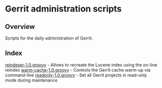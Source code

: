 Gerrit administration scripts
=============================

Overview
--------
Scripts for the daily administration of Gerrit.

Index
-----
[reindexer-1.0.groovy](/admin/reindexer-1.0.groovy) - Allows to recreate the Lucene index using the on-line reindex
[warm-cache-1.0.groovy](/admin/warm-cache-1.0.groovy) - Controls the Gerrit cache warm-up via command-line
[readonly-1.0.groovy](/admin/readonly-1.0.groovy) - Set all Gerrit projects in read-only mode during maintenance
